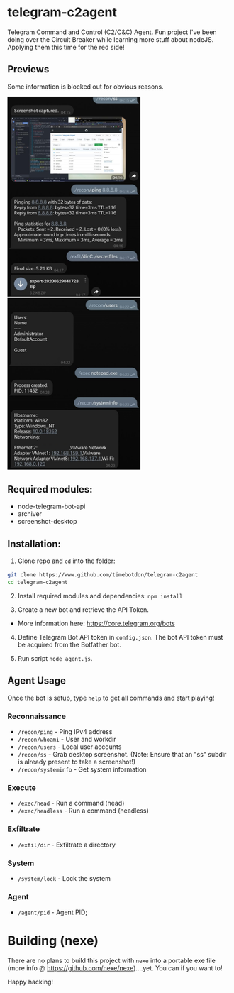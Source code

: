 # telegram-c2agent
Telegram Command and Control (C2/C&C) Agent. Fun project I've been doing over the Circuit Breaker while learning more stuff
about nodeJS. Applying them this time for the red side!

## Previews
Some information is blocked out for obvious reasons.

<img src="preview1.jpg" width="300">
<img src="preview2.jpg" width="300">

## Required modules:
* node-telegram-bot-api
* archiver
* screenshot-desktop

## Installation:
1. Clone repo and `cd` into the folder:
  ```bash
  git clone https://www.github.com/timebotdon/telegram-c2agent
  cd telegram-c2agent
  ```

2. Install required modules and dependencies:
  `npm install`

3. Create a new bot and retrieve the API Token. 
* More information here: https://core.telegram.org/bots

4. Define Telegram Bot API token in `config.json`. The bot API token must be acquired from the Botfather bot.

5. Run script `node agent.js`.


## Agent Usage
Once the bot is setup, type `help` to get all commands and start playing!

### Reconnaissance
* `/recon/ping` - Ping IPv4 address
* `/recon/whoami` - User and workdir 
* `/recon/users` - Local user accounts
* `/recon/ss` - Grab desktop screenshot. (Note: Ensure that an "ss" subdir is already present to take a screenshot!)
* `/recon/systeminfo` - Get system information 

### Execute
* `/exec/head` - Run a command (head) 
* `/exec/headless` - Run a command (headless) 

### Exfiltrate
* `/exfil/dir` - Exfiltrate a directory 

### System
* `/system/lock` - Lock the system 

### Agent
* `/agent/pid` - Agent PID;

# Building (nexe)
There are no plans to build this project with `nexe` into a portable exe file (more info @ https://github.com/nexe/nexe)....yet.
You can if you want to!


Happy hacking!